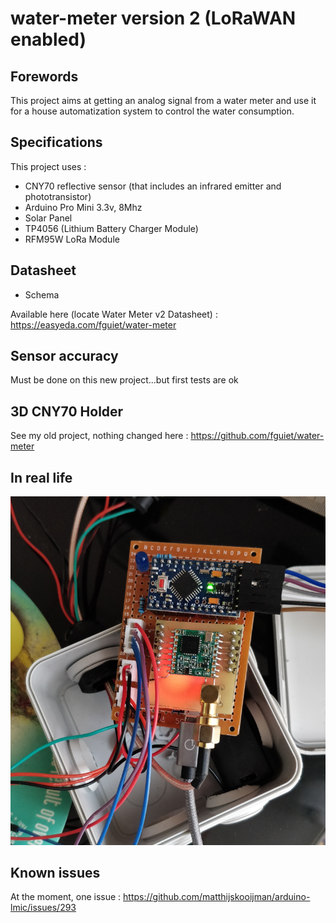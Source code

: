 # water-meter version 2 (LoRaWAN enabled)

## Forewords

This project aims at getting an analog signal from a water meter and use it for a house automatization system to control the water consumption.

## Specifications

This project uses :

* CNY70 reflective sensor (that includes an infrared emitter and phototransistor)
* Arduino Pro Mini 3.3v, 8Mhz
* Solar Panel
* TP4056 (Lithium Battery Charger Module)
* RFM95W LoRa Module

## Datasheet

* Schema

Available here (locate Water Meter v2 Datasheet) : <https://easyeda.com/fguiet/water-meter>

## Sensor accuracy

Must be done on this new project...but first tests are ok

## 3D CNY70 Holder

See my old project, nothing changed here : <https://github.com/fguiet/water-meter>

## In real life

![Water Meter V2](images/water-meter-v2-lorawan.png)

## Known issues

At the moment, one issue : <https://github.com/matthijskooijman/arduino-lmic/issues/293>
